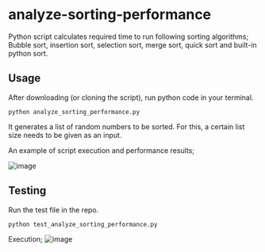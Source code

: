 # analyze-sorting-performance
Python script calculates required time to run following sorting algorithms; Bubble sort, insertion sort, selection sort, merge sort, quick sort and built-in python sort.

## Usage
After downloading (or cloning the script), run python code in your terminal. 

`python analyze_sorting_performance.py`

It generates a list of random numbers to be sorted. For this, a certain list size needs to be given as an input.

An example of script execution and performance results;

![image](https://user-images.githubusercontent.com/36437947/136147544-d956367c-a974-4ace-a689-c9efdcbf36cb.png)

## Testing

Run the test file in the repo.

`python test_analyze_sorting_performance.py`

Execution;
![image](https://user-images.githubusercontent.com/36437947/136148946-3e13f67a-406f-46f7-a3ac-95df8dad9519.png)
